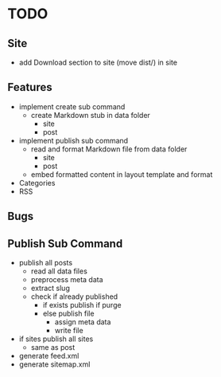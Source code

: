 # TODO

## Site

- add Download section to site (move dist/) in site

## Features

- implement create sub command
    - create Markdown stub in data folder
        - site
        - post
- implement publish sub command
    - read and format Markdown file from data folder
        - site
        - post
    - embed formatted content in layout template and format
- Categories
- RSS

## Bugs

## Publish Sub Command

- publish all posts
    - read all data files
    - preprocess meta data
    - extract slug
    - check if already published
        - if exists publish if purge
        - else publish file
            - assign meta data
            - write file
- if sites publish all sites
    - same as post
- generate feed.xml
- generate sitemap.xml